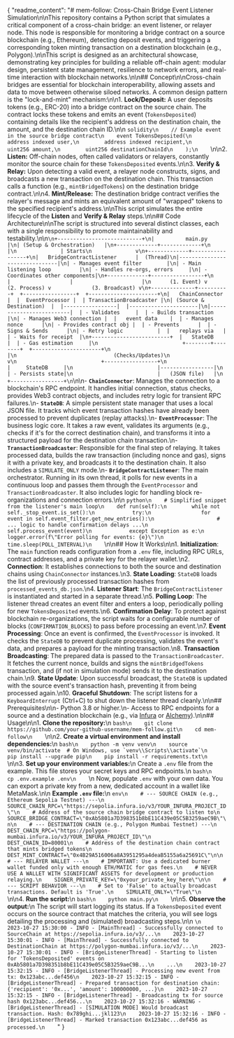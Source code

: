 {
  "readme_content": "# mem-follow: Cross-Chain Bridge Event Listener Simulation\n\nThis repository contains a Python script that simulates a critical component of a cross-chain bridge: an event listener, or relayer node. This node is responsible for monitoring a bridge contract on a source blockchain (e.g., Ethereum), detecting deposit events, and triggering a corresponding token minting transaction on a destination blockchain (e.g., Polygon).\n\nThis script is designed as an architectural showcase, demonstrating key principles for building a reliable off-chain agent: modular design, persistent state management, resilience to network errors, and real-time interaction with blockchain networks.\n\n## Concept\n\nCross-chain bridges are essential for blockchain interoperability, allowing assets and data to move between otherwise siloed networks. A common design pattern is the \"lock-and-mint\" mechanism:\n\n1.  **Lock/Deposit:** A user deposits tokens (e.g., ERC-20) into a bridge contract on the source chain. The contract locks these tokens and emits an event (`TokensDeposited`) containing details like the recipient's address on the destination chain, the amount, and the destination chain ID.\n\n    ```solidity\n    // Example event in the source bridge contract\n    event TokensDeposited(\n        address indexed user,\n        address indexed recipient,\n        uint256 amount,\n        uint256 destinationChainId\n    );\n    ```\n\n2.  **Listen:** Off-chain nodes, often called validators or relayers, constantly monitor the source chain for these `TokensDeposited` events.\n\n3.  **Verify & Relay:** Upon detecting a valid event, a relayer node constructs, signs, and broadcasts a new transaction on the destination chain. This transaction calls a function (e.g., `mintBridgedTokens`) on the destination bridge contract.\n\n4.  **Mint/Release:** The destination bridge contract verifies the relayer's message and mints an equivalent amount of \"wrapped\" tokens to the specified recipient's address.\n\nThis script simulates the entire lifecycle of the **Listen** and **Verify & Relay** steps.\n\n## Code Architecture\n\nThe script is structured into several distinct classes, each with a single responsibility to promote maintainability and testability.\n\n```\n+---------------------------+\n|          main.py          |\n| (Setup & Orchestration)   |\n+-------------+-------------+\n              |\n              | Starts\n              v\n+-------------+-----------------+\n|   BridgeContractListener      |  (Thread)\n|-------------------------------|\n| - Manages event filter        |\n| - Main listening loop         |\n| - Handles re-orgs, errors     |\n| - Coordinates other components|\n+-------------+-----------------+\n              |                   |                      |\n      (1. Event) v                  (2. Process) v             (3. Broadcast) v\n+--------------+----------+  +-----------------+  +----------------------+\n|   ChainConnector        |  |  EventProcessor |  | TransactionBroadcaster |\n| (Source & Destination)  |  |-----------------|  |----------------------|\n|-------------------------|  | - Validates     |  | - Builds transaction |\n| - Manages Web3 connection |  |   event data    |  | - Manages nonce      |\n| - Provides contract obj |  | - Prevents      |  | - Signs & Sends      |\n| - Retry logic           |  |   replays via   |  | - Waits for receipt  |\n+-------------------------+  |   StateDB       |  | - Gas estimation     |\n                           +--------+--------+  +----------------------+\n                                    |\n                               (Checks/Updates)\n                                    v\n                           +-----------------+\n                           |     StateDB     |\n                           |-----------------|\n                           | - Persists state|\n                           |   (JSON file)   |\n                           +-----------------+\n```\n\n-   **`ChainConnector`**: Manages the connection to a blockchain's RPC endpoint. It handles initial connection, status checks, provides Web3 contract objects, and includes retry logic for transient RPC failures.\n-   **`StateDB`**: A simple persistent state manager that uses a local JSON file. It tracks which event transaction hashes have already been processed to prevent duplicates (replay attacks).\n-   **`EventProcessor`**: The business logic core. It takes a raw event, validates its arguments (e.g., checks if it's for the correct destination chain), and transforms it into a structured payload for the destination chain transaction.\n-   **`TransactionBroadcaster`**: Responsible for the final step of relaying. It takes processed data, builds the raw transaction (including nonce and gas), signs it with a private key, and broadcasts it to the destination chain. It also includes a `SIMULATE_ONLY` mode.\n-   **`BridgeContractListener`**: The main orchestrator. Running in its own thread, it polls for new events in a continuous loop and passes them through the `EventProcessor` and `TransactionBroadcaster`. It also includes logic for handling block re-organizations and connection errors.\n\n    ```python\n    # Simplified snippet from the listener's main loop\n    def run(self):\n        while not self._stop_event.is_set():\n            try:\n                for event in self.event_filter.get_new_entries():\n                    # ... logic to handle confirmation delays ...\n                    self.process_event(event)\n            except Exception as e:\n                logger.error(f\"Error polling for events: {e}\")\n            time.sleep(POLL_INTERVAL)\n    ```\n\n## How It Works\n\n1.  **Initialization**: The `main` function reads configuration from a `.env` file, including RPC URLs, contract addresses, and a private key for the relayer wallet.\n2.  **Connection**: It establishes connections to both the source and destination chains using `ChainConnector` instances.\n3.  **State Loading**: `StateDB` loads the list of previously processed transaction hashes from `processed_events_db.json`.\n4.  **Listener Start**: The `BridgeContractListener` is instantiated and started in a separate thread.\n5.  **Polling Loop**: The listener thread creates an event filter and enters a loop, periodically polling for new `TokensDeposited` events.\n6.  **Confirmation Delay**: To protect against blockchain re-organizations, the script waits for a configurable number of blocks (`CONFIRMATION_BLOCKS`) to pass before processing an event.\n7.  **Event Processing**: Once an event is confirmed, the `EventProcessor` is invoked. It checks the `StateDB` to prevent duplicate processing, validates the event's data, and prepares a payload for the minting transaction.\n8.  **Transaction Broadcasting**: The prepared data is passed to the `TransactionBroadcaster`. It fetches the current nonce, builds and signs the `mintBridgedTokens` transaction, and (if not in simulation mode) sends it to the destination chain.\n9.  **State Update**: Upon successful broadcast, the `StateDB` is updated with the source event's transaction hash, preventing it from being processed again.\n10. **Graceful Shutdown**: The script listens for a `KeyboardInterrupt` (Ctrl+C) to shut down the listener thread cleanly.\n\n## Prerequisites\n\n- Python 3.8 or higher.\n- Access to RPC endpoints for a source and a destination blockchain (e.g., via [Infura](https://infura.io) or [Alchemy](https://www.alchemy.com/)).\n\n## Usage\n\n1.  **Clone the repository:**\n    ```bash\n    git clone https://github.com/your-github-username/mem-follow.git\n    cd mem-follow\n    ```\n\n2.  **Create a virtual environment and install dependencies:**\n    ```bash\n    python -m venv venv\n    source venv/bin/activate  # On Windows, use `venv\\Scripts\\activate`\n    pip install --upgrade pip\n    pip install -r requirements.txt\n    ```\n\n3.  **Set up your environment variables:**\n    Create a `.env` file from the example. This file stores your secret keys and RPC endpoints.\n    ```bash\n    cp .env.example .env\n    ```\n    Now, populate `.env` with your own data. You can export a private key from a new, dedicated account in a wallet like MetaMask.\n\n    **Example `.env` file:**\n    ```env\n    # --- SOURCE CHAIN (e.g., Ethereum Sepolia Testnet) ---\n    SOURCE_CHAIN_RPC=\"https://sepolia.infura.io/v3/YOUR_INFURA_PROJECT_ID\"\n    # Address of the source chain bridge contract to listen to\n    SOURCE_BRIDGE_CONTRACT=\"0xAb5801a7D398351b8bE11C439e05C5B3259aeC9B\"\n\n    # --- DESTINATION CHAIN (e.g., Polygon Mumbai Testnet) ---\n    DEST_CHAIN_RPC=\"https://polygon-mumbai.infura.io/v3/YOUR_INFURA_PROJECT_ID\"\n    DEST_CHAIN_ID=80001\n    # Address of the destination chain contract that mints bridged tokens\n    DEST_MINT_CONTRACT=\"0x4B29A516006a8A3951295a4deaB5155a6a25691C\"\n\n    # --- RELAYER WALLET ---\n    # IMPORTANT: Use a dedicated burner wallet funded only with enough ETH/MATIC for gas fees.\n    # NEVER USE A WALLET WITH SIGNIFICANT ASSETS for development or production relaying.\n    SIGNER_PRIVATE_KEY=\"0xyour_private_key_here\"\n\n    # --- SCRIPT BEHAVIOR ---\n    # Set to 'False' to actually broadcast transactions. Default is 'True'.\n    SIMULATE_ONLY=\"True\"\n    ```\n\n4.  **Run the script:**\n    ```bash\n    python main.py\n    ```\n\n5.  **Observe the output:**\n    The script will start logging its status. If a `TokensDeposited` event occurs on the source contract that matches the criteria, you will see logs detailing the processing and (simulated) broadcasting steps.\n\n    ```\n    2023-10-27 15:30:00 - INFO - [MainThread] - Successfully connected to SourceChain at https://sepolia.infura.io/v3/...\n    2023-10-27 15:30:01 - INFO - [MainThread] - Successfully connected to DestinationChain at https://polygon-mumbai.infura.io/v3/...\n    2023-10-27 15:30:01 - INFO - [BridgeListenerThread] - Starting to listen for 'TokensDeposited' events on 0xAb5801a7D398351b8bE11C439e05C5B3259aeC9B...\n    ...\n    2023-10-27 15:32:15 - INFO - [BridgeListenerThread] - Processing new event from tx: 0x123abc...def456\n    2023-10-27 15:32:15 - INFO - [BridgeListenerThread] - Prepared transaction for destination chain: {'recipient': '0x...', 'amount': 100000000, ...}\n    2023-10-27 15:32:15 - INFO - [BridgeListenerThread] - Broadcasting tx for source hash 0x123abc...def456...\n    2023-10-27 15:32:16 - WARNING - [BridgeListenerThread] - [SIMULATION MODE] Would broadcast transaction. Hash: 0x789ghi...jkl123\n    2023-10-27 15:32:16 - INFO - [BridgeListenerThread] - Marked transaction 0x123abc...def456 as processed.\n    ```"
}